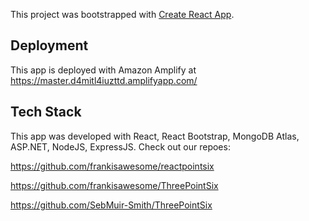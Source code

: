 This project was bootstrapped with [Create React App](https://github.com/facebook/create-react-app).

## Deployment
This app is deployed with Amazon Amplify at https://master.d4mitl4iuzttd.amplifyapp.com/

## Tech Stack
This app was developed with React, React Bootstrap, MongoDB Atlas, ASP.NET, NodeJS, ExpressJS. Check out our repoes:  

https://github.com/frankisawesome/reactpointsix  

https://github.com/frankisawesome/ThreePointSix  

https://github.com/SebMuir-Smith/ThreePointSix
